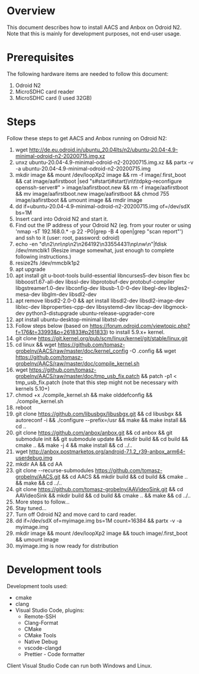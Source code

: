 # Overview
This document describes how to install AACS and Anbox on Odroid N2. Note that this is mainly for development purposes, not end-user usage.

# Prerequisites
The following hardware items are needed to follow this document:
1. Odroid N2
2. MicroSDHC card reader
3. MicroSDHC card (I used 32GB)

# Steps
Follow these steps to get AACS and Anbox running on Odroid N2:
1. wget http://de.eu.odroid.in/ubuntu_20.04lts/n2/ubuntu-20.04-4.9-minimal-odroid-n2-20200715.img.xz
1. unxz ubuntu-20.04-4.9-minimal-odroid-n2-20200715.img.xz && partx -v -a ubuntu-20.04-4.9-minimal-odroid-n2-20200715.img
1. mkdir image && mount /dev/loopXp2 image && rm -f image/.first_boot && cat image/aafirstboot |sed "s#start)#start)\n\t\tdpkg-reconfigure openssh-server#" > image/aafirstboot.new && rm -f image/aafirstboot && mv image/aafirstboot.new image/aafirstboot && chmod 755 image/aafirstboot && umount image && rmdir image
1. dd if=ubuntu-20.04-4.9-minimal-odroid-n2-20200715.img of=/dev/sdX bs=1M
1. Insert card into Odroid N2 and start it.
1. Find out the IP address of your Odroid N2 (eg. from your router or using 'nmap -sT 192.168.0.* -p 22 -P0|grep -B 4 open|grep "scan report"') and ssh to it (user: root, password: odroid)
1. echo -en "d\n2\nn\np\n2\n264192\n33554431\np\nw\n"|fdisk /dev/mmcblk1 (Resize image somewhat, just enough to complete following instructions.)
1. resize2fs /dev/mmcblk1p2
1. apt upgrade
1. apt install git u-boot-tools build-essential libncurses5-dev bison flex bc libboost1.67-all-dev libssl-dev libprotobuf-dev protobuf-compiler libgstreamer1.0-dev libconfig-dev libusb-1.0-0-dev libegl-dev libgles2-mesa-dev libglm-dev libsdl2-dev
1. apt remove libsdl2-2.0-0 && apt install libsdl2-dev libsdl2-image-dev liblxc-dev libproperties-cpp-dev libsystemd-dev libcap-dev libgmock-dev python3-distupgrade ubuntu-release-upgrader-core
1. apt install ubuntu-desktop-minimal libxtst-dev
1. Follow steps below (based on https://forum.odroid.com/viewtopic.php?f=176&t=33993&p=261833#p261833) to install 5.9.x+ kernel.
1. git clone https://git.kernel.org/pub/scm/linux/kernel/git/stable/linux.git
1. cd linux && wget https://github.com/tomasz-grobelny/AACS/raw/master/doc/kernel_config -O .config && wget https://github.com/tomasz-grobelny/AACS/raw/master/doc/compile_kernel.sh
1. wget https://github.com/tomasz-grobelny/AACS/raw/master/doc/tmp_usb_fix.patch && patch -p1 < tmp_usb_fix.patch (note that this step might not be necessary with kernels 5.10+)
1. chmod +x ./compile_kernel.sh && make olddefconfig && ./compile_kernel.sh
1. reboot
1. git clone https://github.com/libusbgx/libusbgx.git && cd libusbgx && autoreconf -i && ./configure --prefix=/usr && make && make install && cd ..
1. git clone https://github.com/anbox/anbox.git && cd anbox && git submodule init && git submodule update && mkdir build && cd build && cmake .. && make -j 4 && make install && cd ../..
1. wget http://anbox.postmarketos.org/android-7.1.2_r39-anbox_arm64-userdebug.img
1. mkdir AA && cd AA
1. git clone --recurse-submodules https://github.com/tomasz-grobelny/AACS.git && cd AACS && mkdir build && cd build && cmake .. && make && cd ../..
1. git clone https://github.com/tomasz-grobelny/AAVideoSink.git && cd AAVideoSink && mkdir build && cd build && cmake .. && make && cd ../..
1. More steps to follow...
1. Stay tuned...
1. Turn off Odroid N2 and move card to card reader.
1. dd if=/dev/sdX of=myimage.img bs=1M count=16384 && partx -v -a myimage.img
1. mkdir image && mount /dev/loopXp2 image && touch image/.first_boot && umount image
1. myimage.img is now ready for distribution

# Development tools
Development tools used:
* cmake
* clang
* Visual Studio Code, plugins:
    * Remote-SSH
    * Clang-Format
    * CMake
    * CMake Tools
    * Native Debug
    * vscode-clangd
    * Prettier - Code formatter

Client Visual Studio Code can run both Windows and Linux.
